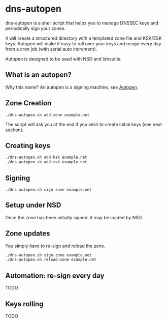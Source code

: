 # dns-autopen
dns-autopen is a shell script that helps you to manage DNSSEC keys and periodically sign your zones.

It will create a structured directory with a templated zone file and KSK/ZSK keys.
Autopen will make it easy to roll over your keys and resign every day from a cron job (with serial auto increment).

Autopen is designed to be used with NSD and ldnsutils.

## What is an autopen?
Why this name? An autopen is a signing machine, see [Autopen](https://en.wikipedia.org/wiki/Autopen).

## Zone Creation
`./dns-autopen.sh add-zone example.net`

The script will ask you at the end if you wish to create initial keys (see next section).

## Creating keys
```sh
./dns-autopen.sh add-ksk example.net
./dns-autopen.sh add-zsk example.net
```

## Signing
`./dns-autopen.sh sign-zone example.net`

## Setup under NSD
Once the zone has been initially signed, it may be loaded by NSD.

## Zone updates
You simply have to re-sign and reload the zone.

```sh
./dns-autopen.sh sign-zone example.net
./dns-autopen.sh reload-zone example.net
```

## Automation: re-sign every day
TODO

## Keys rolling
TODO
